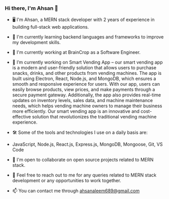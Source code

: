 ### Hi there, I'm Ahsan 👋

<!--
**Ahsan689/Ahsan689** is a ✨ _special_ ✨ repository because its `README.md` (this file) appears on your GitHub profile.
!-->

- 🖥 I'm Ahsan, a MERN stack developer with 2 years of experience in building full-stack web applications.
- 🌱 I'm currently learning backend languages and frameworks to improve my development skills.
- 💼 I'm currently working at BrainCrop as a Software Engineer.
- 🔭 I’m currently working on Smart Vending App – our smart vending app is a modern and user-friendly solution that allows users to purchase snacks, drinks, and other products from vending machines. The app is built using Electron, React, Node.js, and MongoDB, which ensures a smooth and responsive experience for users. With our app, users can easily browse products, view prices, and make payments through a secure payment gateway. Additionally, the app also provides real-time updates on inventory levels, sales data, and machine maintenance needs, which helps vending machine owners to manage their business more efficiently. Our smart vending app is an innovative and cost-effective solution that revolutionizes the traditional vending machine experience.

- 🛠️ Some of the tools and technologies I use on a daily basis are:
- JavaScript, Node.js, React.js, Express.js, MongoDB, Mongoose, Git, VS Code
- 👯 I'm open to collaborate on open source projects related to MERN stack.
- 💬 Feel free to reach out to me for any queries related to MERN stack development or any opportunities to work together.
- 📫 You can contact me through ahsanaleem689@gmail.com
